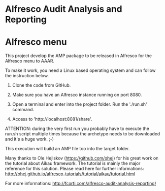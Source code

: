 Alfresco Audit Analysis and Reporting
===

Alfresco menu
===

This project develop the AMP package to be released in Alfresco for the Alfresco menu to AAAR.

To make it work, you need a Linux based operating system and can follow the instruction below.

1) Clone the code from GitHub.

2) Make sure you have an Alfresco instance running on port 8080.

3) Open a terminal and enter into the project folder. Run the './run.sh' command.

4) Access to 'http://localhost:8081/share'.

ATTENTION: during the very first run you probably have to execute the run.sh script multiple times because the archetype needs to be downloaded and it's a huge work. ;-)

This execution will build an AMP file too into the target folder.

Many thanks to Ole Hejlskov (https://github.com/ohej) for his great work on the tutorial about Aikau framework. The tutorial is mainly the major reference for this solution.
Please read here for further informations: http://ohej.github.io/alfresco-tutorials/tutorial/aikau/tutorial.html

For more informations:
http://fcorti.com/alfresco-audit-analysis-reporting/